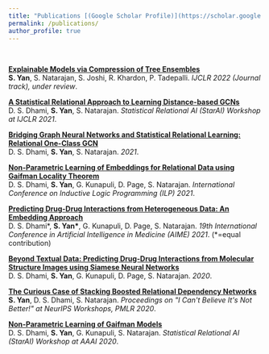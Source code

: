 ```yaml
---
title: "Publications [(Google Scholar Profile)](https://scholar.google.com/citations?hl=en&view_op=list_works&gmla=AJsN-F5DF5s-nGnEtEnmyAfoSZxXLJpxqX_AOIz-GGjn35G0ab5_jf66siyIMQeFRAqbm17lFjy3RTzYdT8LFrmMkzI7gj-0ZQ&user=CtFKnnsAAAAJ)"
permalink: /publications/
author_profile: true
---
```

<br>

<b>[Explainable Models via Compression of Tree Ensembles](https://Dtrycode.github.io/publications/CoTE)</b> <br> <b>S. Yan</b>, S. Natarajan, S. Joshi, R. Khardon, P. Tadepalli. <i>IJCLR 2022 (Journal track), under review</i>. 

<b>[A Statistical Relational Approach to Learning Distance-based GCNs](https://Dtrycode.github.io/publications/DistGCN)</b> <br> D. S. Dhami, <b>S. Yan</b>, S. Natarajan. <i>Statistical Relational AI (StarAI) Workshop at IJCLR 2021</i>.

<b>[Bridging Graph Neural Networks and Statistical Relational Learning: Relational One-Class GCN](https://Dtrycode.github.io/publications/ROCGCN)</b> <br> D. S. Dhami, <b>S. Yan</b>, S. Natarajan. <i>2021</i>.

<b>[Non-Parametric Learning of Embeddings for Relational Data using Gaifman Locality Theorem](https://Dtrycode.github.io/publications/NonParametric)</b> <br> D. S. Dhami, <b>S. Yan</b>, G. Kunapuli, D. Page, S. Natarajan. <i>International Conference on Inductive Logic Programming (ILP) 2021</i>. 

<b>[Predicting Drug-Drug Interactions from Heterogeneous Data: An Embedding Approach](https://Dtrycode.github.io/publications/DDIEmb)</b> <br> D. S. Dhami*, <b>S. Yan*</b>, G. Kunapuli, D. Page, S. Natarajan. <i>19th International Conference in Artificial Intelligence in Medicine (AIME) 2021</i>. (*=equal contribution)

<b>[Beyond Textual Data: Predicting Drug-Drug Interactions from Molecular Structure Images using Siamese Neural Networks](https://Dtrycode.github.io/publications/DDISiamese)</b> <br> D. S. Dhami, <b>S. Yan</b>, G. Kunapuli, D. Page, S. Natarajan. <i>2020</i>.

<b>[The Curious Case of Stacking Boosted Relational Dependency Networks](https://Dtrycode.github.io/publications/StackBRDN)</b> <br> <b>S. Yan</b>, D. S. Dhami, S. Natarajan. <i>Proceedings on "I Can't Believe It's Not Better!" at NeurIPS Workshops, PMLR 2020</i>. 

<b>[Non-Parametric Learning of Gaifman Models](https://Dtrycode.github.io/publications/Gaifman)</b> <br> D. S. Dhami, <b>S. Yan</b>, G. Kunapuli, S. Natarajan. <i>Statistical Relational AI (StarAI) Workshop at AAAI 2020</i>. 



  



